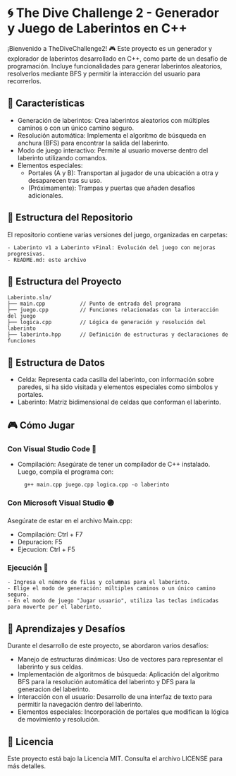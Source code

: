 # 🌀 The Dive Challenge 2 - Generador y Juego de Laberintos en C++

¡Bienvenido a TheDiveChallenge2! 🎮 Este proyecto es un generador y explorador de laberintos desarrollado en C++, como parte de un desafío de programación. Incluye funcionalidades para generar laberintos aleatorios, resolverlos mediante BFS y permitir la interacción del usuario para recorrerlos.

## 🚀 Características

- Generación de laberintos: Crea laberintos aleatorios con múltiples caminos o con un único camino seguro.
- Resolución automática: Implementa el algoritmo de búsqueda en anchura (BFS) para encontrar la salida del laberinto.
- Modo de juego interactivo: Permite al usuario moverse dentro del laberinto utilizando comandos.
- Elementos especiales:
    - Portales (A y B): Transportan al jugador de una ubicación a otra y desaparecen tras su uso.
    - (Próximamente): Trampas y puertas que añaden desafíos adicionales.

## 📁 Estructura del Repositorio

El repositorio contiene varias versiones del juego, organizadas en carpetas:


    - Laberinto v1 a Laberinto vFinal: Evolución del juego con mejoras progresivas.
    - README.md: este archivo


## 📁 Estructura del Proyecto

    Laberinto.sln/
    ├── main.cpp           // Punto de entrada del programa
    ├── juego.cpp          // Funciones relacionadas con la interacción del juego
    ├── logica.cpp         // Lógica de generación y resolución del laberinto
    ├── laberinto.hpp      // Definición de estructuras y declaraciones de funciones

## 🧱 Estructura de Datos

- Celda: Representa cada casilla del laberinto, con información sobre paredes, si ha sido visitada y elementos especiales como simbolos y portales.
- Laberinto: Matriz bidimensional de celdas que conforman el laberinto.

## 🎮 Cómo Jugar

### Con Visual Studio Code 🔵
- Compilación:
Asegúrate de tener un compilador de C++ instalado. Luego, compila el programa con:

        g++ main.cpp juego.cpp logica.cpp -o laberinto

### Con Microsoft Visual Studio 🟣
Asegúrate de estar en el archivo Main.cpp:
- Compilación: Ctrl + F7
- Depuracion: F5
- Ejecucion: Ctrl + F5

### Ejecución 👾
    - Ingresa el número de filas y columnas para el laberinto.
    - Elige el modo de generación: múltiples caminos o un único camino seguro.
    - En el modo de juego "Jugar usuario", utiliza las teclas indicadas para moverte por el laberinto.

## 🧠 Aprendizajes y Desafíos

Durante el desarrollo de este proyecto, se abordaron varios desafíos:
- Manejo de estructuras dinámicas: Uso de vectores para representar el laberinto y sus celdas.
- Implementación de algoritmos de búsqueda: Aplicación del algoritmo BFS para la resolución automática del laberinto y DFS para la generacion del laberinto.
- Interacción con el usuario: Desarrollo de una interfaz de texto para permitir la navegación dentro del laberinto.
- Elementos especiales: Incorporación de portales que modifican la lógica de movimiento y resolución.

## 📄 Licencia

Este proyecto está bajo la Licencia MIT. Consulta el archivo LICENSE para más detalles.

